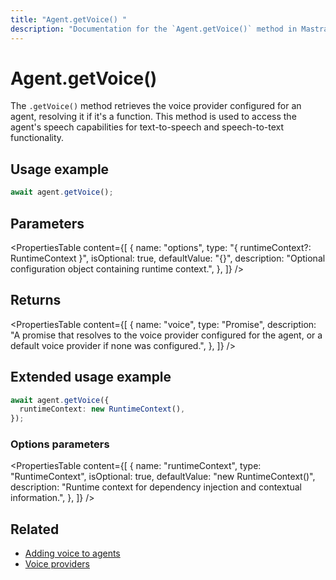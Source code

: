 ```yaml
---
title: "Agent.getVoice() "
description: "Documentation for the `Agent.getVoice()` method in Mastra agents, which retrieves the voice provider for speech capabilities."
---
```


# Agent.getVoice()

The `.getVoice()` method retrieves the voice provider configured for an agent, resolving it if it's a function. This method is used to access the agent's speech capabilities for text-to-speech and speech-to-text functionality.

## Usage example

```typescript copy
await agent.getVoice();
```

## Parameters

<PropertiesTable
content={[
{
name: "options",
type: "{ runtimeContext?: RuntimeContext }",
isOptional: true,
defaultValue: "{}",
description: "Optional configuration object containing runtime context.",
},
]}
/>

## Returns

<PropertiesTable
content={[
{
name: "voice",
type: "Promise<MastraVoice>",
description: "A promise that resolves to the voice provider configured for the agent, or a default voice provider if none was configured.",
},
]}
/>

## Extended usage example

```typescript copy
await agent.getVoice({
  runtimeContext: new RuntimeContext(),
});
```

### Options parameters

<PropertiesTable
content={[
{
name: "runtimeContext",
type: "RuntimeContext",
isOptional: true,
defaultValue: "new RuntimeContext()",
description: "Runtime context for dependency injection and contextual information.",
},
]}
/>

## Related

- [Adding voice to agents](/docs/agents/adding-voice)
- [Voice providers](../voice/mastra-voice)
